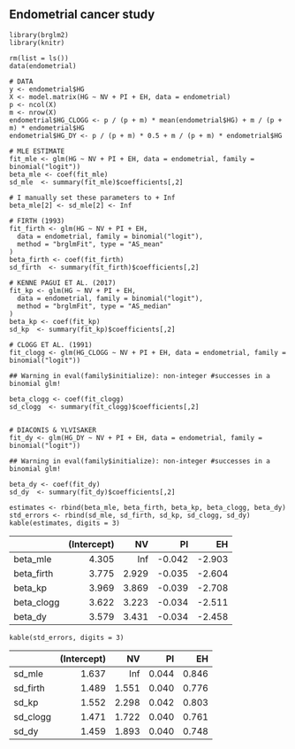 ## Endometrial cancer study

    library(brglm2)
    library(knitr)

    rm(list = ls())
    data(endometrial)

    # DATA
    y <- endometrial$HG
    X <- model.matrix(HG ~ NV + PI + EH, data = endometrial)
    p <- ncol(X)
    m <- nrow(X)
    endometrial$HG_CLOGG <- p / (p + m) * mean(endometrial$HG) + m / (p + m) * endometrial$HG
    endometrial$HG_DY <- p / (p + m) * 0.5 + m / (p + m) * endometrial$HG

    # MLE ESTIMATE
    fit_mle <- glm(HG ~ NV + PI + EH, data = endometrial, family = binomial("logit"))
    beta_mle <- coef(fit_mle)
    sd_mle  <- summary(fit_mle)$coefficients[,2]

    # I manually set these parameters to + Inf 
    beta_mle[2] <- sd_mle[2] <- Inf

    # FIRTH (1993)
    fit_firth <- glm(HG ~ NV + PI + EH,
      data = endometrial, family = binomial("logit"),
      method = "brglmFit", type = "AS_mean"
    )
    beta_firth <- coef(fit_firth)
    sd_firth  <- summary(fit_firth)$coefficients[,2]

    # KENNE PAGUI ET AL. (2017)
    fit_kp <- glm(HG ~ NV + PI + EH,
      data = endometrial, family = binomial("logit"),
      method = "brglmFit", type = "AS_median"
    )
    beta_kp <- coef(fit_kp)
    sd_kp  <- summary(fit_kp)$coefficients[,2]

    # CLOGG ET AL. (1991)
    fit_clogg <- glm(HG_CLOGG ~ NV + PI + EH, data = endometrial, family = binomial("logit"))

    ## Warning in eval(family$initialize): non-integer #successes in a binomial glm!

    beta_clogg <- coef(fit_clogg)
    sd_clogg  <- summary(fit_clogg)$coefficients[,2]


    # DIACONIS & YLVISAKER
    fit_dy <- glm(HG_DY ~ NV + PI + EH, data = endometrial, family = binomial("logit"))

    ## Warning in eval(family$initialize): non-integer #successes in a binomial glm!

    beta_dy <- coef(fit_dy)
    sd_dy  <- summary(fit_dy)$coefficients[,2]

    estimates <- rbind(beta_mle, beta_firth, beta_kp, beta_clogg, beta_dy)
    std_errors <- rbind(sd_mle, sd_firth, sd_kp, sd_clogg, sd_dy)
    kable(estimates, digits = 3)

<table>
<thead>
<tr class="header">
<th style="text-align: left;"></th>
<th style="text-align: right;">(Intercept)</th>
<th style="text-align: right;">NV</th>
<th style="text-align: right;">PI</th>
<th style="text-align: right;">EH</th>
</tr>
</thead>
<tbody>
<tr class="odd">
<td style="text-align: left;">beta_mle</td>
<td style="text-align: right;">4.305</td>
<td style="text-align: right;">Inf</td>
<td style="text-align: right;">-0.042</td>
<td style="text-align: right;">-2.903</td>
</tr>
<tr class="even">
<td style="text-align: left;">beta_firth</td>
<td style="text-align: right;">3.775</td>
<td style="text-align: right;">2.929</td>
<td style="text-align: right;">-0.035</td>
<td style="text-align: right;">-2.604</td>
</tr>
<tr class="odd">
<td style="text-align: left;">beta_kp</td>
<td style="text-align: right;">3.969</td>
<td style="text-align: right;">3.869</td>
<td style="text-align: right;">-0.039</td>
<td style="text-align: right;">-2.708</td>
</tr>
<tr class="even">
<td style="text-align: left;">beta_clogg</td>
<td style="text-align: right;">3.622</td>
<td style="text-align: right;">3.223</td>
<td style="text-align: right;">-0.034</td>
<td style="text-align: right;">-2.511</td>
</tr>
<tr class="odd">
<td style="text-align: left;">beta_dy</td>
<td style="text-align: right;">3.579</td>
<td style="text-align: right;">3.431</td>
<td style="text-align: right;">-0.034</td>
<td style="text-align: right;">-2.458</td>
</tr>
</tbody>
</table>

    kable(std_errors, digits = 3)

<table>
<thead>
<tr class="header">
<th style="text-align: left;"></th>
<th style="text-align: right;">(Intercept)</th>
<th style="text-align: right;">NV</th>
<th style="text-align: right;">PI</th>
<th style="text-align: right;">EH</th>
</tr>
</thead>
<tbody>
<tr class="odd">
<td style="text-align: left;">sd_mle</td>
<td style="text-align: right;">1.637</td>
<td style="text-align: right;">Inf</td>
<td style="text-align: right;">0.044</td>
<td style="text-align: right;">0.846</td>
</tr>
<tr class="even">
<td style="text-align: left;">sd_firth</td>
<td style="text-align: right;">1.489</td>
<td style="text-align: right;">1.551</td>
<td style="text-align: right;">0.040</td>
<td style="text-align: right;">0.776</td>
</tr>
<tr class="odd">
<td style="text-align: left;">sd_kp</td>
<td style="text-align: right;">1.552</td>
<td style="text-align: right;">2.298</td>
<td style="text-align: right;">0.042</td>
<td style="text-align: right;">0.803</td>
</tr>
<tr class="even">
<td style="text-align: left;">sd_clogg</td>
<td style="text-align: right;">1.471</td>
<td style="text-align: right;">1.722</td>
<td style="text-align: right;">0.040</td>
<td style="text-align: right;">0.761</td>
</tr>
<tr class="odd">
<td style="text-align: left;">sd_dy</td>
<td style="text-align: right;">1.459</td>
<td style="text-align: right;">1.893</td>
<td style="text-align: right;">0.040</td>
<td style="text-align: right;">0.748</td>
</tr>
</tbody>
</table>
